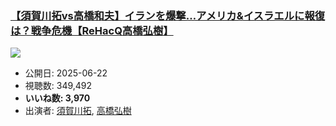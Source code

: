 ### [【須賀川拓vs高橋和夫】イランを爆撃…アメリカ&イスラエルに報復は？戦争危機【ReHacQ高橋弘樹】](https://www.youtube.com/watch?v=SmKgt5up4xA)
[![](https://img.youtube.com/vi/SmKgt5up4xA/sddefault.jpg)](https://www.youtube.com/watch?v=SmKgt5up4xA)
-   公開日: 2025-06-22
-   視聴数: 349,492
-   **いいね数: 3,970**
-   出演者: [須賀川拓](/rehacq_fan/people/須賀川拓 "wikilink"), [高橋弘樹](/rehacq_fan/people/高橋弘樹 "wikilink")
